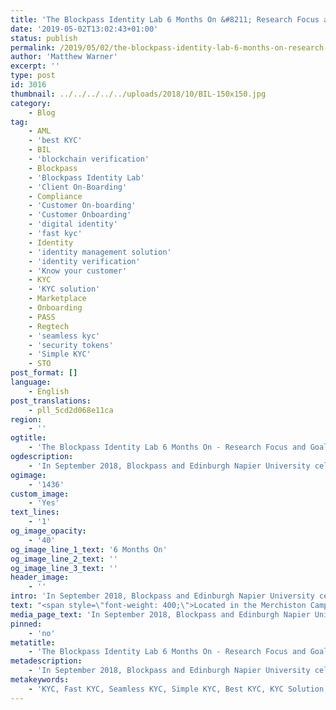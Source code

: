 ```yaml
---
title: 'The Blockpass Identity Lab 6 Months On &#8211; Research Focus and Goals'
date: '2019-05-02T13:02:43+01:00'
status: publish
permalink: /2019/05/02/the-blockpass-identity-lab-6-months-on-research-focus-and-goals
author: 'Matthew Warner'
excerpt: ''
type: post
id: 3016
thumbnail: ../../../../../uploads/2018/10/BIL-150x150.jpg
category:
    - Blog
tag:
    - AML
    - 'best KYC'
    - BIL
    - 'blockchain verification'
    - Blockpass
    - 'Blockpass Identity Lab'
    - 'Client On-Boarding'
    - Compliance
    - 'Customer On-boarding'
    - 'Customer Onboarding'
    - 'digital identity'
    - 'fast kyc'
    - Identity
    - 'identity management solution'
    - 'identity verification'
    - 'Know your customer'
    - KYC
    - 'KYC solution'
    - Marketplace
    - Onboarding
    - PASS
    - Regtech
    - 'seamless kyc'
    - 'security tokens'
    - 'Simple KYC'
    - STO
post_format: []
language:
    - English
post_translations:
    - pll_5cd2d068e11ca
region:
    - ''
ogtitle:
    - 'The Blockpass Identity Lab 6 Months On - Research Focus and Goals'
ogdescription:
    - 'In September 2018, Blockpass and Edinburgh Napier University celebrated the launch of the Blockpass Identity Lab (BIL) - an endeavour dedicated to conducting research and development around cryptography and blockchain technology intended to lead to groundbreaking applications  for use in identity solutions. '
ogimage:
    - '1436'
custom_image:
    - 'Yes'
text_lines:
    - '1'
og_image_opacity:
    - '40'
og_image_line_1_text: '6 Months On'
og_image_line_2_text: ''
og_image_line_3_text: ''
header_image:
    - ''
intro: 'In September 2018, Blockpass and Edinburgh Napier University celebrated the launch of the Blockpass Identity Lab (BIL) - an endeavour dedicated to conducting research and development around cryptography and blockchain technology intended to lead to groundbreaking applications  for use in identity solutions. '
text: "<span style=\"font-weight: 400;\">Located in the Merchiston Campus of <a href=\"https://www.napier.ac.uk/\">Edinburgh Napier University</a>, the lab currently sees a team of PhD students led by Liam Bell, Research Fellow and Lab Coordinator, who are working on a number of areas that are intended to provide key possibilities for the Blockpass Mobile Application as well as future Blockpass products.</span>\r\n\r\n<span style=\"font-weight: 400;\">The main application of the research carried out at the <a href=\"https://identity-lab.blockpass.org/\">BIL</a> is how it can transform identity and verification techniques - specifically how blockchain technology and cryptography can protect personal data from the typical threats it comes up against today with online hackers and malicious actors. Combined with this, the technology is also intended to eventually provide full privacy and control of data to the user, rather than to companies as is common in the current models.</span>\r\n\r\n<span style=\"font-weight: 400;\">The BIL recently celebrated the 6 month anniversary of its inauguration and members of the research team - including Liam Bell, Adam Hall and Will Abramson - kindly took some time to discuss the innovative work that is being carried out in the heart of Edinburgh.</span>\r\n\r\n<span style=\"font-weight: 400;\">Over the course of the following weeks and months we will be discussing points of interest from the BIL, from what is being worked on currently to who the lab is working with, and wider implications of the research being carried out to how you can get in touch and work with the university.</span>\r\n\r\n&nbsp;\r\n\r\n<b>Current Research\r\n</b><span style=\"font-weight: 400;\">We will start off by looking at some of the areas that are currently being researched at the BIL. There are many different topics being worked on but some of the main ones include Homomorphic Encryption, Zero-Knowledge Proofs, Federated Learning, Differential Privacy and Anonymous Credentials. To give an insight into what these are and the potential they hold we will take a closer look at each of these. </span>\r\n\r\n&nbsp;\r\n\r\n<b>Zero-Knowledge Proofs\r\n</b><span style=\"font-weight: 400;\">Showing that someone has knowledge of a piece of data is usually simple - you ask them for a piece of information and then check that the information is accurate; however, in doing so, there is no potential to keep that data private, which can be an issue when dealing with sensitive or private information. To solve this, zero-knowledge proofs (ZKPs) are used to verify information without revealing the information. When using </span><span style=\"font-weight: 400;\">a zero-knowledge protocol, a person can prove that they know piece of data, without giving away any information about the data other than the fact that they know it. It is like knowing a secret and proving that you know the secret, without revealing the secret. </span><span style=\"font-weight: 400;\">This allows people to keep information confidential whilst still using it for verification purposes, including proving that the relevant data falls in a given data range when required (e.g. when proving age or eligibility to vote). To be a ‘zero-knowledge’ proof, this information must be ratified without exposing the information.</span>\r\n\r\n<span style=\"font-weight: 400;\">The idea of ZKP is often explained by analogies such as ‘Ali Baba’s Cave’ or the ‘Coloured Balls’ or the ‘Counting Leaves Superpower’. In the counting leaves analogy, the premise concerns someone (Bob) claiming they have a super-human ability to instantly count the number of leaves on a tree. Someone (James) could test this claim by selecting a tree with a large number of leaves and asking Bob to count them (Bob doesn’t say how many leaves are on the tree). In order to test Bob’s super-human ability claim, James can tell Bob to cover his eyes and then add or remove a leaf from the tree. Once he has changed the number of leaves, James can ask Bob if there are a greater or fewer number of leaves. If Bob answers correctly then James might believe he has the super-human ability to instantly count the number of leaves on a tree but of course as it is a 50/50 chance of him guessing, James would need to repeat the adding/removal of a leaf a number of times before he was sure Bob wasn’t just getting lucky with his guesses. Thus, Bob can reveal his super-human ability - and the fact that he knows the number of leaves on the tree, without revealing how many leaves are actually on the tree.</span>\r\n\r\n<span style=\"font-weight: 400;\">The potential of ZKP is wide-ranging, particularly for ensuring data privacy as Blockpass intends to use it, and Liam Bell is currently working on how ZKP can be used to prove both the retrievability of data, and the deletion of data. For Blockpass applications proof of deletion would mean that users would know that any data they shared was removed when they requested - in accordance with GDPR standards maintaining the ‘right to be forgotten’. </span>\r\n\r\n&nbsp;\r\n\r\n<b>Homomorphic Encryption\r\n</b><span style=\"font-weight: 400;\">Like ZKP, homomorphic encryption allows data to be kept private whilst still allowing it to be used for a variety of purposes. With homomorphic encryption, data that has been encrypted can still be analysed - without being decrypted or having the un-encrypted data revealed. When some form of computation or analysis has been carried out on encrypted information, it generates an encrypted result which can then be decrypted to show the results as if the computation or analysis had been carried out on the un-encrypted raw data.</span>\r\n\r\n<span style=\"font-weight: 400;\">This kind of confidential analysis - using encrypted data but providing readable outcomes whilst preserving the privacy of the underlying information - has applications across all kinds of fields including financial, healthcare and advertising but is of particular interest to those regulated industries where the sharing of un-encrypted private information would be prohibited. </span>\r\n\r\n<span style=\"font-weight: 400;\">Adam Hall has been focusing on the privacy-preserving potential of homomorphic encryption and its ability to perform computational analysis on a set of data whilst still encrypted, preventing any personal data from being read whilst maintaining the ability to use it for verification purposes. Adam is investigating using federated learning and differential privacy to the same ends. </span>\r\n\r\n&nbsp;\r\n\r\n<b>Federated Learning\r\n</b><span style=\"font-weight: 400;\">The idea behind federated learning is to enable high quality machine learning by amalgamating data from sources with unreliable or slow networks. The sources contributing to the federated learning can be mobile devices or remote computers but typically would not be capable of providing the computational power or amount of information required for machine learning when taken individually. These sources could process their data and send it to a central server where algorithms would combine this disparate data to enable machine learning. Essentially this process is spreading the computational power for machine learning over a network of less reliable ro suitable devices than a large, powerful, centralised machine - fitting with the nature of distributed ledgers and operating in a somewhat similar manner.</span>\r\n\r\n&nbsp;\r\n\r\n<b>Differential Privacy\r\n</b>Another privacy-centric topic, differential privacy is concerned with the impact of personal data being present in a database and whether it is possible to maintain privacy of the personal information when analysed. With differential privacy, the effect of a person’s data on an analysis of a database can be determined. If an analyser is willing to include some randomised data to prevent personal data being singled out, and if the personal data doesn’t have too significant of an impact on the analysis results, then the data can be considered to have maintained its privacy despite being analysed.\r\n\r\n&nbsp;\r\n\r\n<b>Anonymous Credentials and CL Signatures\r\n</b><span style=\"font-weight: 400;\">The main research focus for Will Abramson at the moment is anonymous credentials - protecting the identity and privacy of those using digital signatures and also linked to ZKP - and contrasting the cryptographic theory with the World Wide Web Consortium’s standards for Verifiable Credentials and Decentralised Identifiers. Will has also been looking into Camenisch-Lysyanskaya signatures (CL Signatures) which are used to restrict the amount of information that has to be revealed when validating credentials.</span>\r\n\r\n<span style=\"font-weight: 400;\">Will has a blog where he talks about his experiences and work at the BIL - \_his explanation of CL signatures can be found there: </span><a href=\"https://misterwip.uk/cl-signatures\"><span style=\"font-weight: 400;\">https://misterwip.uk/cl-signatures</span></a>\r\n\r\n&nbsp;"
media_page_text: 'In September 2018, Blockpass and Edinburgh Napier University celebrated the launch of the Blockpass Identity Lab (BIL) - an endeavour dedicated to conducting research and development around cryptography and blockchain technology intended to lead to groundbreaking applications  for use in identity solutions. '
pinned:
    - 'no'
metatitle:
    - 'The Blockpass Identity Lab 6 Months On - Research Focus and Goals'
metadescription:
    - 'In September 2018, Blockpass and Edinburgh Napier University celebrated the launch of the Blockpass Identity Lab (BIL) - an endeavour dedicated to conducting research and development around cryptography and blockchain technology intended to lead to groundbreaking applications  for use in identity solutions. '
metakeywords:
    - 'KYC, Fast KYC, Seamless KYC, Simple KYC, Best KYC, KYC Solution, AML, Compliance, Client On-Boarding, Customer On-boarding, Onboarding, BIL, Blockpass Identity Lab, PASS, Marketplace, Blockpass, Identity, Identity Verification, Customer Onboarding, Digital identity, identity management solution, Identity Verification, Know your customer, regtech, security tokens, sto, blockchain verification, BIL'
---
```

<!DOCTYPE html PUBLIC "-//W3C//DTD HTML 4.0 Transitional//EN" "http://www.w3.org/TR/REC-html40/loose.dtd">
<?xml encoding="UTF-8">
